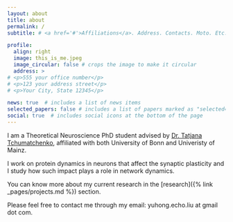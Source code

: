```yaml
---
layout: about
title: about
permalink: /
subtitle: # <a href='#'>Affiliations</a>. Address. Contacts. Moto. Etc.

profile:
  align: right
  image: this_is_me.jpeg
  image_circular: false # crops the image to make it circular
  address: >
# <p>555 your office number</p>
# <p>123 your address street</p>
# <p>Your City, State 12345</p>

news: true  # includes a list of news items
selected_papers: false # includes a list of papers marked as "selected={true}"
social: true  # includes social icons at the bottom of the page
---
```


I am a Theoretical Neuroscience PhD student advised by [Dr. Tatjana Tchumatchenko](http://tchumatchenko.de/), affiliated with both University of Bonn and Univeristy of Mainz.

I work on protein dynamics in neurons that affect the synaptic plasticity and I study how such impact plays a role in network dynamics.

You can know more about my current research in the [research]({% link _pages/projects.md %}) section.

Please feel free to contact me through my email: yuhong.echo.liu at gmail dot com.
